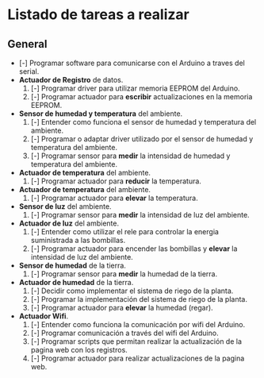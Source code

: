  # Listado de tareas a realizar

## General

- [-] Programar software para comunicarse con el Arduino a traves del serial.
- **Actuador de Registro** de datos.
    1. [-] Programar driver para utilizar memoria EEPROM del Arduino.
    2. [-] Programar actuador para **escribir** actualizaciones en la memoria EEPROM.
- **Sensor de humedad y temperatura** del ambiente.
    1. [-] Entender como funciona el sensor de humedad y temperatura del ambiente.
    2. [-] Programar o adaptar driver utilizado por el sensor de humedad y temperatura del ambiente.
    3. [-] Programar sensor para **medir** la intensidad de humedad y temperatura del ambiente.
- **Actuador de temperatura** del ambiente.
    1. [-] Programar actuador para **reducir** la temperatura.
- **Actuador de temperatura** del ambiente.
    1. [-] Programar actuador para **elevar** la temperatura.
- **Sensor de luz** del ambiente.
    1. [-] Programar sensor para **medir** la intensidad de luz del ambiente.
- **Actuador de luz** del ambiente.
    1. [-] Entender como utilizar el rele para controlar la energia suministrada a las bombillas.
    2. [-] Programar actuador para encender las bombillas y **elevar** la intensidad de luz del ambiente.
- **Sensor de humedad** de la tierra.
    1. [-] Programar sensor para **medir** la humedad de la tierra.
- **Actuador de humedad** de la tierra.
    1. [-] Decidir como implementar el sistema de riego de la planta.
    2. [-] Programar la implementación del sistema de riego de la planta.
    3. [-] Programar actuador para **elevar** la humedad (regar). 
- **Actuador Wifi**.
    1. [-] Entender como funciona la comunicación por wifi del Arduino.
    2. [-] Programar comunicación a través del wifi del Arduino.
    3. [-] Programar scripts que permitan realizar la actualización de la pagina web con los registros.
    4. [-] Programar actuador para realizar actualizaciones de la pagina web.